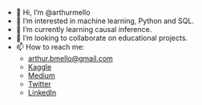 - 👋 Hi, I’m @arthurmello
- 👀 I’m interested in machine learning, Python and SQL.
- 🌱 I’m currently learning causal inference.
- 💞️ I’m looking to collaborate on educational projects.
- 📫 How to reach me:
  - arthur.bmello@gmail.com
  - [Kaggle](https://www.kaggle.com/arthurmello)
  - [Medium](https://medium.com/@arthurmello_)
  - [Twitter](https://twitter.com/arthurbmello)
  - [LinkedIn](https://www.linkedin.com/in/melloarthur)

<!---
arthurmello/arthurmello is a ✨ special ✨ repository because its `README.md` (this file) appears on your GitHub profile.
You can click the Preview link to take a look at your changes.
--->
